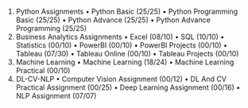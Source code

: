 1. Python Assignments
•	Python Basic (25/25)
•	Python Programming Basic (25/25)
•	Python Advance (25/25)
•	Python Advance Programming (25/25)
2. Business Analytics Assignments
•	Excel (08/10)
•	SQL (10/10)
•	Statistics (00/10)
•	PowerBI (00/10)
•	PowerBI Projects (00/10)
•	Tableau (07/30)
•	Tableau Online (00/10)
•	Tableau Projects (00/10)
3. Machine Learning
•	Machine Learning (18/24)
•	Machine Learning Practical (00/10)
4. DL-CV-NLP
•	Computer Vision Assignment (00/12)
•	DL And CV Practical Assignment (00/25)
•	Deep Learning Assignment (00/16)
•	NLP Assignment (07/07)
